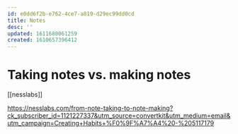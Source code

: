 ```yaml
---
id: e0dd6f2b-e762-4ce7-a819-d29ec99dd0cd
title: Notes
desc: ''
updated: 1611680061259
created: 1610657396412
---
```



# Taking notes vs. making notes

[[nesslabs]]

https://nesslabs.com/from-note-taking-to-note-making?ck_subscriber_id=1121227337&utm_source=convertkit&utm_medium=email&utm_campaign=Creating+Habits+%F0%9F%A7%A4%20-%205117179
